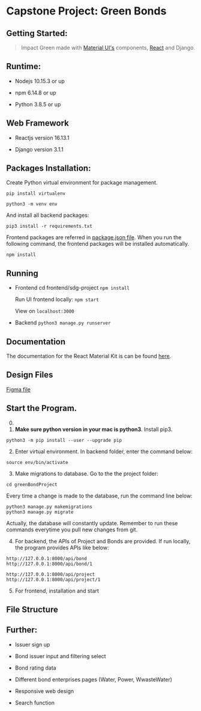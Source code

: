 # Capstone Project: Green Bonds
## Getting Started:

> Impact Green made with [Material UI's](https://material-ui.com) components, [React](https://reactjs.org) and Django.


## Runtime:

-   Nodejs 10.15.3 or up

-   npm 6.14.8 or up

-   Python 3.8.5 or up

## Web Framework

-   Reactjs version 16.13.1

-   Django version 3.1.1

## Packages Installation:

Create Python virtual environment for package management.

`pip install virtualenv`

`python3 -m venv env`

And install all backend packages:

`pip3 install -r requirements.txt`

Frontend packages are referred in [package.json file](./package.json). When you run the following command, the frontend packages will be installed automatically.

`npm install`

## Running
-   Frontend
    cd frontend/sdg-project
    `npm install`

    Run UI frontend locally:
    `npm start`

    View on
    `localhost:3000`

-   Backend
    `python3 manage.py runserver`


## Documentation

The documentation for the React Material Kit is can be found [here](https://material-ui.com).

## Design Files

[Figma file](https://www.figma.com/file/bYmf0LYkPu8db0GXhpmUDT/Impact-Green?node-id=1177%3A216)


## Start the Program.
0. 
1. **Make sure python version in your mac is python3**. Install pip3.
```
python3 -m pip install --user --upgrade pip
```

2. Enter virtual environment.
In backend folder, enter the command below:
```
source env/bin/activate
```
3. Make migrations to database.
Go to the the project folder:
```
cd greenBondProject
```

Every time a change is made to the database, run the command line below:
```
python3 manage.py makemigrations
python3 manage.py migrate
```
Actually, the database will constantly update. Remember to run these commands everytime you pull new changes from git.

4. For backend, the APIs of Project and Bonds are provided. If run locally, the program provides APIs like below:

```
http://127.0.0.1:8000/api/bond
http://127.0.0.1:8000/api/bond/1

http://127.0.0.1:8000/api/project
http://127.0.0.1:8000/api/project/1
```
5. For frontend, installation and start





## File Structure


## Further:

-  Issuer sign up

-  Bond issuer input and filtering select
-  Bond rating data
-  Different bond enterprises pages (Water, Power, WwasteWater)
-  Responsive web design
-  Search function
